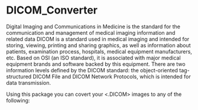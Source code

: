 # DICOM_Converter

Digital Imaging and Communications in Medicine is the standard for the communication and management of medical imaging information and related data
DICOM is a standard used in medical imaging and intended for storing, viewing, printing and sharing graphics, as well as 
information about patients, examination process, hospitals, medical equipment manufacturers, etc. 
Based on OSI (an ISO standard), it is associated with major medical equipment brands and software backed by this equipment. 
There are two information levels defined by the DICOM standard: the object-oriented tag-structured DICOM File 
and DICOM Network Protocols, which is intended for data transmission. 

Using this package you can covert your <.DICOM> images to any of the following:
 
